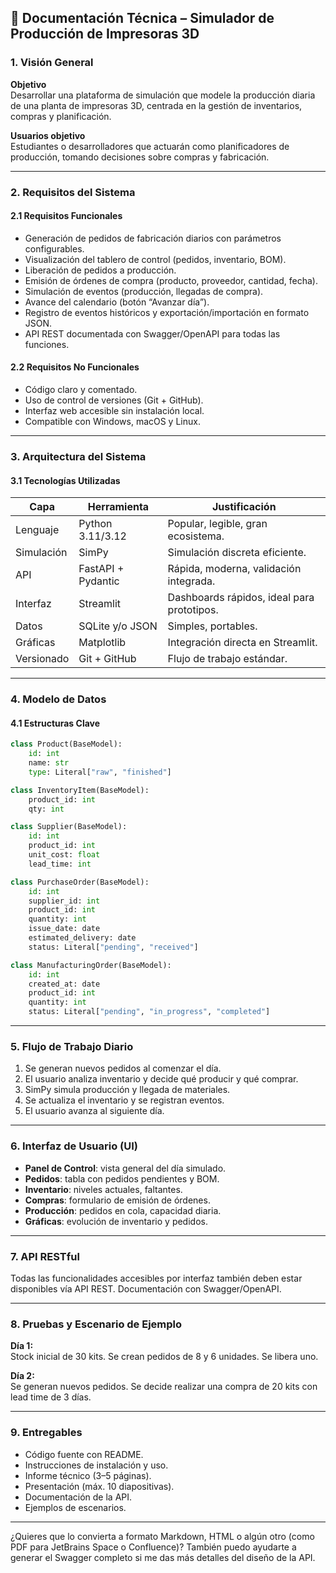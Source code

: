 ## 📘 Documentación Técnica – Simulador de Producción de Impresoras 3D

### 1. Visión General

**Objetivo**  
Desarrollar una plataforma de simulación que modele la producción diaria de una planta de impresoras 3D, centrada en la gestión de inventarios, compras y planificación.

**Usuarios objetivo**  
Estudiantes o desarrolladores que actuarán como planificadores de producción, tomando decisiones sobre compras y fabricación.

---

### 2. Requisitos del Sistema

#### 2.1 Requisitos Funcionales

- Generación de pedidos de fabricación diarios con parámetros configurables.
- Visualización del tablero de control (pedidos, inventario, BOM).
- Liberación de pedidos a producción.
- Emisión de órdenes de compra (producto, proveedor, cantidad, fecha).
- Simulación de eventos (producción, llegadas de compra).
- Avance del calendario (botón “Avanzar día”).
- Registro de eventos históricos y exportación/importación en formato JSON.
- API REST documentada con Swagger/OpenAPI para todas las funciones.

#### 2.2 Requisitos No Funcionales

- Código claro y comentado.
- Uso de control de versiones (Git + GitHub).
- Interfaz web accesible sin instalación local.
- Compatible con Windows, macOS y Linux.

---

### 3. Arquitectura del Sistema

#### 3.1 Tecnologías Utilizadas

| Capa        | Herramienta             | Justificación                              |
|-------------|-------------------------|---------------------------------------------|
| Lenguaje    | Python 3.11/3.12        | Popular, legible, gran ecosistema.          |
| Simulación  | SimPy                   | Simulación discreta eficiente.              |
| API         | FastAPI + Pydantic      | Rápida, moderna, validación integrada.      |
| Interfaz    | Streamlit               | Dashboards rápidos, ideal para prototipos.  |
| Datos       | SQLite y/o JSON         | Simples, portables.                         |
| Gráficas    | Matplotlib              | Integración directa en Streamlit.           |
| Versionado  | Git + GitHub            | Flujo de trabajo estándar.                  |

---

### 4. Modelo de Datos

#### 4.1 Estructuras Clave

```python
class Product(BaseModel):
    id: int
    name: str
    type: Literal["raw", "finished"]

class InventoryItem(BaseModel):
    product_id: int
    qty: int

class Supplier(BaseModel):
    id: int
    product_id: int
    unit_cost: float
    lead_time: int

class PurchaseOrder(BaseModel):
    id: int
    supplier_id: int
    product_id: int
    quantity: int
    issue_date: date
    estimated_delivery: date
    status: Literal["pending", "received"]

class ManufacturingOrder(BaseModel):
    id: int
    created_at: date
    product_id: int
    quantity: int
    status: Literal["pending", "in_progress", "completed"]
```

---

### 5. Flujo de Trabajo Diario

1. Se generan nuevos pedidos al comenzar el día.
2. El usuario analiza inventario y decide qué producir y qué comprar.
3. SimPy simula producción y llegada de materiales.
4. Se actualiza el inventario y se registran eventos.
5. El usuario avanza al siguiente día.

---

### 6. Interfaz de Usuario (UI)

- **Panel de Control**: vista general del día simulado.
- **Pedidos**: tabla con pedidos pendientes y BOM.
- **Inventario**: niveles actuales, faltantes.
- **Compras**: formulario de emisión de órdenes.
- **Producción**: pedidos en cola, capacidad diaria.
- **Gráficas**: evolución de inventario y pedidos.

---

### 7. API RESTful

Todas las funcionalidades accesibles por interfaz también deben estar disponibles vía API REST. Documentación con Swagger/OpenAPI.

---

### 8. Pruebas y Escenario de Ejemplo

**Día 1:**  
Stock inicial de 30 kits. Se crean pedidos de 8 y 6 unidades. Se libera uno.

**Día 2:**  
Se generan nuevos pedidos. Se decide realizar una compra de 20 kits con lead time de 3 días.

---

### 9. Entregables

- Código fuente con README.
- Instrucciones de instalación y uso.
- Informe técnico (3–5 páginas).
- Presentación (máx. 10 diapositivas).
- Documentación de la API.
- Ejemplos de escenarios.

---

¿Quieres que lo convierta a formato Markdown, HTML o algún otro (como PDF para JetBrains Space o Confluence)? También puedo ayudarte a generar el Swagger completo si me das más detalles del diseño de la API.